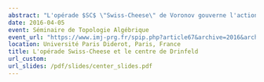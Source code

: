 ```yaml
---
abstract: "L'opérade $SC$ \"Swiss-Cheese\" de Voronov gouverne l'action d'une algèbre $D_2$ sur une algèbre $D_1$, où $D_n$ est l'opérade des petits $n$-disques. Dans cet exposé, j'expliquerai comment obtenir une opérade faiblement équivalente au groupoïde fondamental de $SC$ : un premier modèle en groupoïdes qui fait intervenir le centre de Drinfeld des catégories monoïdales, et un second modèle rationel qui utilise un associateur de Drinfeld. On comparera ce second modèle à l'opérade déduite de l'homologie $H(SC)$, la différence étant expliquée par la non-formalité de $SC$."
date: 2016-04-05
event: Séminaire de Topologie Algébrique
event_url: "https://www.imj-prg.fr/spip.php?article67&archive=2016&archive=2015"
location: Université Paris Diderot, Paris, France
title: L'opérade Swiss-Cheese et le centre de Drinfeld
url_custom:
url_slides: /pdf/slides/center_slides.pdf
---
```

